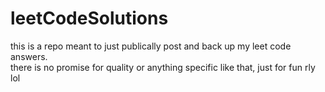 # leetCodeSolutions

this is a repo meant to just publically post and back up my leet code answers.
<br/>
there is no promise for quality or anything specific like that, just for fun rly lol
